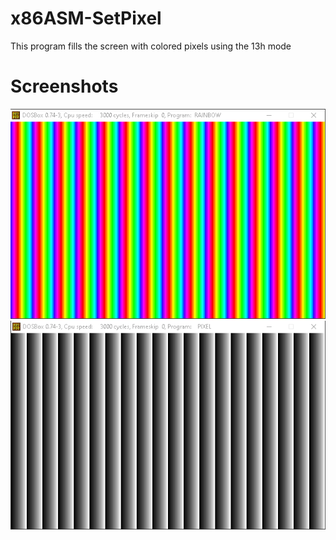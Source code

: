 # x86ASM-SetPixel
This program fills the screen with colored pixels using the 13h mode
# Screenshots
![GitHub Logo](Screenshot.png)
![GitHub Logo](Screenshot_2.png)
